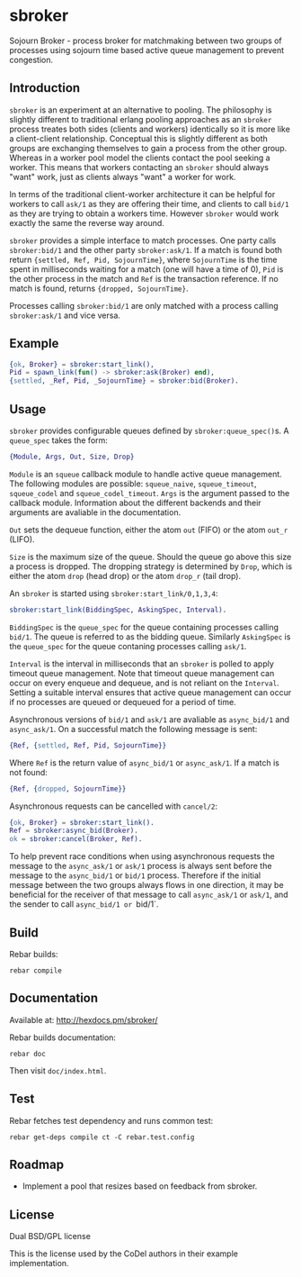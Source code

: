 sbroker
=======

Sojourn Broker - process broker for matchmaking between two groups of processes
using sojourn time based active queue management to prevent congestion.

Introduction
------------

`sbroker` is an experiment at an alternative to pooling. The philosophy
is slightly different to traditional erlang pooling approaches as an
`sbroker` process treates both sides (clients and workers) identically
so it is more like a client-client relationship. Conceptual this is
slightly different as both groups are exchanging themselves to gain a
process from the other group. Whereas in a worker pool model the clients
contact the pool seeking a worker. This means that workers contacting an
`sbroker` should always "want" work, just as clients always "want" a
worker for work.

In terms of the traditional client-worker architecture it can be helpful for
workers to call `ask/1` as they are offering their time, and clients to call
`bid/1` as they are trying to obtain a workers time. However `sbroker` would
work exactly the same the reverse way around.

`sbroker` provides a simple interface to match processes. One party
calls `sbroker:bid/1` and the other party `sbroker:ask/1`. If a match
is found both return `{settled, Ref, Pid, SojournTime}`, where `SojournTime` is
the time spent in milliseconds waiting for a match (one will have a time
of 0), `Pid` is the other process in the match and `Ref` is the transaction
reference. If no match is found, returns `{dropped, SojournTime}`.

Processes calling `sbroker:bid/1` are only matched with a process calling
`sbroker:ask/1` and vice versa.

Example
-------

```erlang
{ok, Broker} = sbroker:start_link(),
Pid = spawn_link(fun() -> sbroker:ask(Broker) end),
{settled, _Ref, Pid, _SojournTime} = sbroker:bid(Broker).
```

Usage
-----

`sbroker` provides configurable queues defined by `sbroker:queue_spec()`s. A
`queue_spec` takes the form:
```erlang
{Module, Args, Out, Size, Drop}
```
`Module` is an `squeue` callback module to handle active queue
management. The following modules are possible: `squeue_naive`,
`squeue_timeout`, `squeue_codel` and `squeue_codel_timeout`.
`Args` is the argument passed to the callback module. Information about
the different backends and their arguments are avaliable in the
documentation.

`Out` sets the dequeue function, either the atom `out` (FIFO) or the
atom `out_r` (LIFO).

`Size` is the maximum size of the queue. Should the queue go above this
size a process is dropped. The dropping strategy is determined by
`Drop`, which is either the atom `drop` (head drop) or the atom `drop_r`
(tail drop).

An `sbroker` is started using `sbroker:start_link/0,1,3,4`:
```erlang
sbroker:start_link(BiddingSpec, AskingSpec, Interval).
```
`BiddingSpec` is the `queue_spec` for the queue containing processes calling
`bid/1`. The queue is referred to as the bidding queue. Similarly `AskingSpec`
is the `queue_spec` for the queue contaning processes calling `ask/1`.

`Interval` is the interval in milliseconds that an `sbroker` is
polled to apply timeout queue management. Note that timeout queue
management can occur on every enqueue and dequeue, and is not reliant on
the `Interval`. Setting a suitable interval ensures that active queue
management can occur if no processes are queued or dequeued for a period
of time.

Asynchronous versions of `bid/1` and `ask/1` are avaliable as
`async_bid/1` and `async_ask/1`. On a successful match the following
message is sent:
```erlang
{Ref, {settled, Ref, Pid, SojournTime}}
```
Where `Ref` is the return value of `async_bid/1` or `async_ask/1`. If a
match is not found:
```erlang
{Ref, {dropped, SojournTime}}
```

Asynchronous requests can be cancelled with `cancel/2`:

```erlang
{ok, Broker} = sbroker:start_link().
Ref = sbroker:async_bid(Broker).
ok = sbroker:cancel(Broker, Ref).
```
To help prevent race conditions when using asynchronous requests the
message to the `async_ask/1` or `ask/1` process is always sent before
the message to the `async_bid/1` or `bid/1` process. Therefore if the
initial message between the two groups always flows in one direction,
it may be beneficial for the receiver of that message to call
`async_ask/1` or `ask/1`, and the sender to call `async_bid/1 or `bid/1`.

Build
-----
Rebar builds:
```
rebar compile
```

Documentation
-------------
Available at: http://hexdocs.pm/sbroker/

Rebar builds documentation:
```
rebar doc
```
Then visit `doc/index.html`.

Test
----
Rebar fetches test dependency and runs common test:
```
rebar get-deps compile ct -C rebar.test.config
```

Roadmap
-------

* Implement a pool that resizes based on feedback from sbroker.

License
-------
Dual BSD/GPL license

This is the license used by the CoDel authors in their example implementation.
